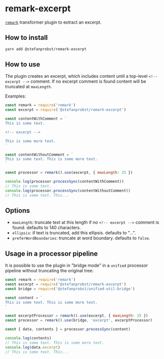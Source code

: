 # remark-excerpt

[`remark`](https://remark.js.org/) transformer plugin to extract an excerpt.

## How to install

```bash
yarn add @stefanprobst/remark-excerpt
```

## How to use

The plugin creates an excerpt, which includes content until a top-level
`<!-- excerpt -->` comment. If no excerpt comment is found content will be
truncated at `maxLength`.

Examples:

```js
const remark = require('remark')
const excerpt = require('@stefanprobst/remark-excerpt')

const contentWithComment = `
This is some text.

<!-- excerpt -->

This is some more text.
`

const contentWithoutComment = `
This is some text. This is some more text.
`

const processor = remark().use(excerpt, { maxLength: 25 })

console.log(processor.processSync(contentWithComment))
// This is some text.
console.log(processor.processSync(contentWithoutComment))
// This is some text. This...
```

## Options

- `maxLength`: truncate text at this length if no `<!-- excerpt -->` comment is
  found. defaults to 140 characters.
- `ellipsis`: if text is truncated, add this ellipsis. defaults to "...".
- `preferWordBoundaries`: truncate at word boundary. defaults to `false`.

## Usage in a processor pipeline

It is possible to use the plugin in "bridge mode" in a `unified` processor
pipeline without truncating the original tree:

```js
const remark = require('remark')
const excerpt = require('@stefanprobst/remark-excerpt')
const bridge = require('@stefanprobst/unified-util-bridge')

const content = `
This is some text. This is some more text.
`

const excerptProcessor = remark().use(excerpt, { maxLength: 25 })
const processor = remark().use(bridge, 'excerpt', excerptProcessor)

const { data, contents } = processor.processSync(content)

console.log(contents)
// This is some text. This is some more text.
console.log(data.excerpt)
// This is some text. This...
```

